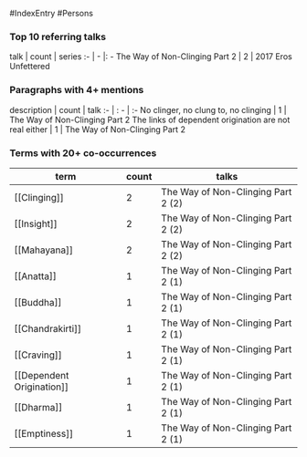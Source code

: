 #IndexEntry #Persons

### Top 10 referring talks
talk | count | series
:- | - |: -
<a data-href="The Way of Non-Clinging Part 2" class="internal-link">The Way of Non-Clinging Part 2</a> | 2 | <a data-href="2017 Eros Unfettered" class="internal-link">2017 Eros Unfettered</a>

### Paragraphs with 4+ mentions
description | count | talk
:- | : - | :-
<a aria-label-position="top" aria-label="The Way of Non-Clinging Part 2 > No clinger no clung to no clinging" data-href="The Way of Non-Clinging Part 2#No clinger no clung to no clinging" class="internal-link">No clinger, no clung to, no clinging</a> | 1 | <a data-href="The Way of Non-Clinging Part 2" class="internal-link">The Way of Non-Clinging Part 2</a>
<a aria-label-position="top" aria-label="The Way of Non-Clinging Part 2 > The links of dependent origination are not real either" data-href="The Way of Non-Clinging Part 2#The links of dependent origination are not real either" class="internal-link">The links of dependent origination are not real either</a> | 1 | <a data-href="The Way of Non-Clinging Part 2" class="internal-link">The Way of Non-Clinging Part 2</a>

### Terms with 20+ co-occurrences
term | count | talks
-|-|-
[[Clinging]] | 2 | <span class="counts"><a data-href="The Way of Non-Clinging Part 2" class="internal-link">The Way of Non-Clinging Part 2</a> (2)</span> 
[[Insight]] | 2 | <span class="counts"><a data-href="The Way of Non-Clinging Part 2" class="internal-link">The Way of Non-Clinging Part 2</a> (2)</span> 
[[Mahayana]] | 2 | <span class="counts"><a data-href="The Way of Non-Clinging Part 2" class="internal-link">The Way of Non-Clinging Part 2</a> (2)</span> 
[[Anatta]] | 1 | <span class="counts"><a data-href="The Way of Non-Clinging Part 2" class="internal-link">The Way of Non-Clinging Part 2</a> (1)</span> 
[[Buddha]] | 1 | <span class="counts"><a data-href="The Way of Non-Clinging Part 2" class="internal-link">The Way of Non-Clinging Part 2</a> (1)</span> 
[[Chandrakirti]] | 1 | <span class="counts"><a data-href="The Way of Non-Clinging Part 2" class="internal-link">The Way of Non-Clinging Part 2</a> (1)</span> 
[[Craving]] | 1 | <span class="counts"><a data-href="The Way of Non-Clinging Part 2" class="internal-link">The Way of Non-Clinging Part 2</a> (1)</span> 
[[Dependent Origination]] | 1 | <span class="counts"><a data-href="The Way of Non-Clinging Part 2" class="internal-link">The Way of Non-Clinging Part 2</a> (1)</span> 
[[Dharma]] | 1 | <span class="counts"><a data-href="The Way of Non-Clinging Part 2" class="internal-link">The Way of Non-Clinging Part 2</a> (1)</span> 
[[Emptiness]] | 1 | <span class="counts"><a data-href="The Way of Non-Clinging Part 2" class="internal-link">The Way of Non-Clinging Part 2</a> (1)</span> 

